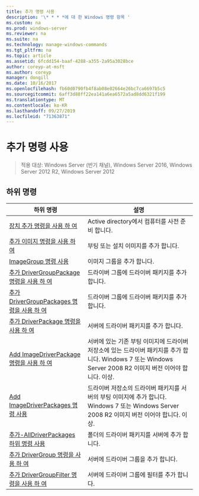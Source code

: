```yaml
---
title: 추가 명령 사용
description: '\* * * *에 대 한 Windows 명령 항목 '
ms.custom: na
ms.prod: windows-server
ms.reviewer: na
ms.suite: na
ms.technology: manage-windows-commands
ms.tgt_pltfrm: na
ms.topic: article
ms.assetid: 6fcdd154-baaf-4288-a355-2a95a3028bce
author: coreyp-at-msft
ms.author: coreyp
manager: dongill
ms.date: 10/16/2017
ms.openlocfilehash: fb60d0790fb4f8ab08e02664e26bc7ca6697b5c5
ms.sourcegitcommit: 6aff3d88ff22ea141a6ea6572a5ad8dd6321f199
ms.translationtype: MT
ms.contentlocale: ko-KR
ms.lasthandoff: 09/27/2019
ms.locfileid: "71363871"
---
```

# <a name="using-the-add-command"></a>추가 명령 사용

>적용 대상: Windows Server (반기 채널), Windows Server 2016, Windows Server 2012 R2, Windows Server 2012

## <a name="subcommands"></a>하위 명령
|하위 명령|설명|
|-------|--------|
|[장치 추가 명령을 사용 하 여](using-the-add-device-command.md)|Active directory에서 컴퓨터를 사전 준비 합니다.|
|[추가 이미지 명령을 사용 하 여](using-the-add-image-command.md)|부팅 또는 설치 이미지를 추가 합니다.|
|[ImageGroup 명령 사용](using-the-add-imagegroup-command.md)|이미지 그룹을 추가 합니다.|
|[추가 DriverGroupPackage 명령을 사용 하 여](using-the-add-drivergrouppackage-command.md)|드라이버 그룹에 드라이버 패키지를 추가 합니다.|
|[추가 DriverGroupPackages 명령을 사용 하 여](using-the-add-drivergrouppackages-command.md)|드라이버 그룹에 드라이버 패키지를 추가 합니다.|
|[추가 DriverPackage 명령을 사용 하 여](using-the-add-driverpackage-command.md)|서버에 드라이버 패키지를 추가 합니다.|
|[Add ImageDriverPackage 명령을 사용 하 여](using-the-add-imagedriverpackage-command.md)|서버에 있는 기존 부팅 이미지에 드라이버 저장소에 있는 드라이버 패키지를 추가 합니다. Windows 7 또는 Windows Server 2008 R2 이미지 버전 이어야 합니다. 이상.|
|[Add ImageDriverPackages 명령 사용](using-the-add-imagedriverpackages-command.md)|드라이버 저장소의 드라이버 패키지를 서버의 부팅 이미지에 추가 합니다. Windows 7 또는 Windows Server 2008 R2 이미지 버전 이어야 합니다. 이상.|
|[추가-AllDriverPackages 하위 명령 사용](using-the-add-alldriverpackages-subcommand.md)|폴더의 드라이버 패키지를 서버에 추가 합니다.|
|[추가 DriverGroup 명령을 사용 하 여](using-the-add-drivergroup-command.md)|서버에 드라이버 그룹을 추가 합니다.|
|[추가 DriverGroupFilter 명령을 사용 하 여](using-the-add-drivergroupfilter-command.md)|서버에 드라이버 그룹에 필터를 추가 합니다.|
